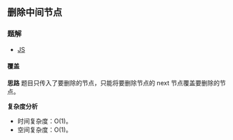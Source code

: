 ## 删除中间节点
### 题解
+ [JS](../../ts/lcci/0203.js)

#### 覆盖
**思路**
题目只传入了要删除的节点，只能将要删除节点的 next 节点覆盖要删除的节点。

**复杂度分析**
+ 时间复杂度：O(1)。
+ 空间复杂度：O(1)。